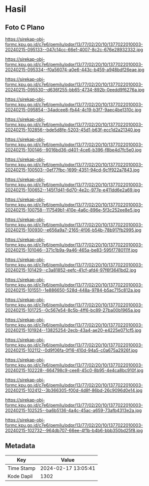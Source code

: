# Hasil

## Foto C Plano

https://sirekap-obj-formc.kpu.go.id/c7e6/pemilu/pdpr/13/77/02/20/10/1377022010003-20240215-095133--047c14cc-66e1-4007-8c2c-676e28932332.jpg

https://sirekap-obj-formc.kpu.go.id/c7e6/pemilu/pdpr/13/77/02/20/10/1377022010003-20240215-095334--f0a56074-a0e6-443c-b459-a948bdf26eae.jpg

https://sirekap-obj-formc.kpu.go.id/c7e6/pemilu/pdpr/13/77/02/20/10/1377022010003-20240215-095530--d636f255-bb65-4734-892b-0eedd9f6276a.jpg

https://sirekap-obj-formc.kpu.go.id/c7e6/pemilu/pdpr/13/77/02/20/10/1377022010003-20240215-095854--34adcee8-fb44-4c19-b3f7-9aec4be1310c.jpg

https://sirekap-obj-formc.kpu.go.id/c7e6/pemilu/pdpr/13/77/02/20/10/1377022010003-20240215-102856--bde5d8fe-5203-45d1-b63f-ecc1d2a21340.jpg

https://sirekap-obj-formc.kpu.go.id/c7e6/pemilu/pdpr/13/77/02/20/10/1377022010003-20240215-100146--9016bd36-d401-4ce6-b396-f8be4d7fc5e0.jpg

https://sirekap-obj-formc.kpu.go.id/c7e6/pemilu/pdpr/13/77/02/20/10/1377022010003-20240215-100503--0ef77fbc-1699-4351-94cd-9c1f922a7843.jpg

https://sirekap-obj-formc.kpu.go.id/c7e6/pemilu/pdpr/13/77/02/20/10/1377022010003-20240215-100652--145f7d41-6d70-4e2c-977e-e411dd6e2a69.jpg

https://sirekap-obj-formc.kpu.go.id/c7e6/pemilu/pdpr/13/77/02/20/10/1377022010003-20240215-100758--117549b1-410e-4a6c-896e-5f3c252ee8e5.jpg

https://sirekap-obj-formc.kpu.go.id/c7e6/pemilu/pdpr/13/77/02/20/10/1377022010003-20240215-100930--e656a9a7-2165-4f06-b54b-78b917fb2995.jpg

https://sirekap-obj-formc.kpu.go.id/c7e6/pemilu/pdpr/13/77/02/20/10/1377022010003-20240215-101046--371c1b9a-9a46-465a-be83-595f7780111f.jpg

https://sirekap-obj-formc.kpu.go.id/c7e6/pemilu/pdpr/13/77/02/20/10/1377022010003-20240215-101429--c3a81852-eefc-41cf-afd4-97f6f3641bd2.jpg

https://sirekap-obj-formc.kpu.go.id/c7e6/pemilu/pdpr/13/77/02/20/10/1377022010003-20240215-101551--1e886650-528d-448a-9784-b5ac715c812a.jpg

https://sirekap-obj-formc.kpu.go.id/c7e6/pemilu/pdpr/13/77/02/20/10/1377022010003-20240215-101725--0c567e54-8c5b-4ff6-bc89-27ba00b1965a.jpg

https://sirekap-obj-formc.kpu.go.id/c7e6/pemilu/pdpr/13/77/02/20/10/1377022010003-20240215-101924--13825254-2ecb-43a4-ae20-e4225e071cf5.jpg

https://sirekap-obj-formc.kpu.go.id/c7e6/pemilu/pdpr/13/77/02/20/10/1377022010003-20240215-102112--0d9f06fa-0f16-410d-94a5-c0a675a2926f.jpg

https://sirekap-obj-formc.kpu.go.id/c7e6/pemilu/pdpr/13/77/02/20/10/1377022010003-20240215-102228--664798c9-cee8-45c0-8b95-4e4ca8bc910f.jpg

https://sirekap-obj-formc.kpu.go.id/c7e6/pemilu/pdpr/13/77/02/20/10/1377022010003-20240215-102412--3b366305-f00d-4d8f-86bd-26c9096d0e14.jpg

https://sirekap-obj-formc.kpu.go.id/c7e6/pemilu/pdpr/13/77/02/20/10/1377022010003-20240215-102525--ba6b5136-4a4c-45ac-a659-73afb4313e2a.jpg

https://sirekap-obj-formc.kpu.go.id/c7e6/pemilu/pdpr/13/77/02/20/10/1377022010003-20240215-102732--964db707-66ee-4f1b-b4b6-bbb350bd25f8.jpg


## Metadata

| Key        | Value               |
| ---------- | ------------------- |
| Time Stamp | 2024-02-17 13:05:41 |
| Kode Dapil | 1302                |



